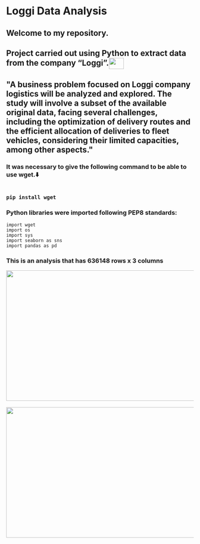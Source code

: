 # Loggi Data Analysis

<h2>Welcome to my repository.
<h2>Project carried out using Python to extract data from the company “Loggi”.<img align="center" alto="Ellen-Git" height="30" width="40" src="https://cdn.jsdelivr.net/gh/devicons/devicon/icons/python/python-original.svg">  

<h2>"A business problem focused on Loggi company logistics will be analyzed and explored. The study will involve a subset of the available original data, facing several challenges,
  including the optimization of delivery routes and the efficient allocation of deliveries to fleet vehicles, considering their limited capacities, among other aspects."</h2>

  <h3>It was necessary to give the following command to be able to use wget.⬇️
<br></br>
    
  ````
  pip install wget

  ````

<h3>Python libraries were imported following PEP8 standards:</h3>

````
import wget
import os
import sys
import seaborn as sns
import pandas as pd

````

<h3>This is an analysis that has 636148 rows x 3 columns

 <img align="center" alto="line-Loggi" height="350" width="700"  
     src="https://github.com/Ellen-TSantos/extract_cdi/assets/122386488/ca0791cc-70cd-4f3d-a384-e39d5a425daf">

 <img align="center" alto="line-Loggi" height="350" width="700"  
     src="https://github.com/Ellen-TSantos/extract_cdi/assets/122386488/ea4ea6a1-8eff-43bd-9a12-fba28a153174">
     </h3>
